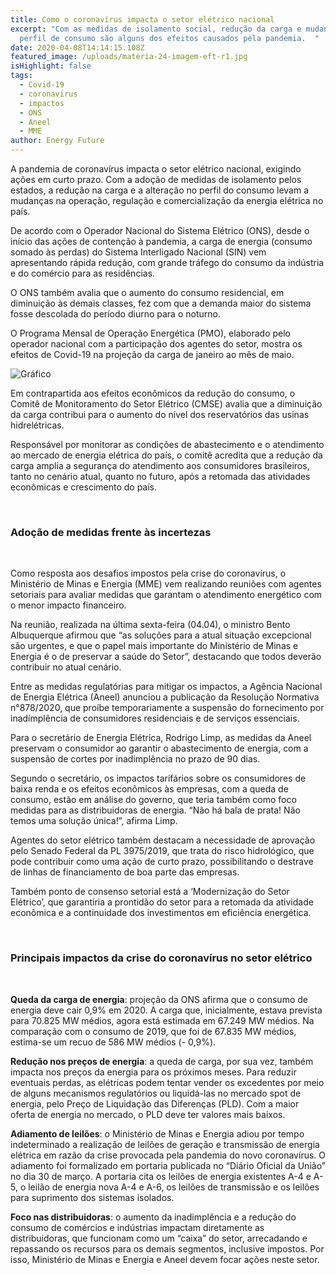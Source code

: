 ```yaml
---
title: Como o coronavírus impacta o setor elétrico nacional
excerpt: "Com as medidas de isolamento social, redução da carga e mudança no
  perfil de consumo são alguns dos efeitos causados pela pandemia.  "
date: 2020-04-08T14:14:15.108Z
featured_image: /uploads/materia-24-imagem-eft-r1.jpg
isHighlight: false
tags:
  - Covid-19
  - coronavírus
  - impactos
  - ONS
  - Aneel
  - MME
author: Energy Future
---
```

A pandemia de coronavírus impacta o setor elétrico nacional, exigindo ações em curto prazo. Com a adoção de medidas de isolamento pelos estados, a redução na carga e a alteração no perfil do consumo levam a mudanças na operação, regulação e comercialização da energia elétrica no país.

De acordo com o Operador Nacional do Sistema Elétrico (ONS), desde o início das ações de contenção à pandemia, a carga de energia (consumo somado às perdas) do Sistema Interligado Nacional (SIN) vem apresentando rápida redução, com grande tráfego do consumo da indústria e do comércio para as residências.

O ONS também avalia que o aumento do consumo residencial, em diminuição às demais classes, fez com que a demanda maior do sistema fosse descolada do período diurno para o noturno.

O Programa Mensal de Operação Energética (PMO), elaborado pelo operador nacional com a participação dos agentes do setor, mostra os efeitos de Covid-19 na projeção da carga de janeiro ao mês de maio.

![Gráfico](/uploads/gra_fico-mate_ria-24-r1.jpg "Gráfico")

Em contrapartida aos efeitos econômicos da redução do consumo, o Comitê de Monitoramento do Setor Elétrico (CMSE) avalia que a diminuição da carga contribui para o aumento do nível dos reservatórios das usinas hidrelétricas.

Responsável por monitorar as condições de abastecimento e o atendimento ao mercado de energia elétrica do país, o comitê acredita que a redução da carga amplia a segurança do atendimento aos consumidores brasileiros, tanto no cenário atual, quanto no futuro, após a retomada das atividades econômicas e crescimento do país.

<br>

### Adoção de medidas frente às incertezas

<br>

Como resposta aos desafios impostos pela crise do coronavírus, o Ministério de Minas e Energia (MME) vem realizando reuniões com agentes setoriais para avaliar medidas que garantam o atendimento energético com o menor impacto financeiro.

Na reunião, realizada na última sexta-feira (04.04), o ministro Bento Albuquerque afirmou que “as soluções para a atual situação excepcional são urgentes, e que o papel mais importante do Ministério de Minas e Energia é o de preservar a saúde do Setor”, destacando que todos deverão contribuir no atual cenário.

Entre as medidas regulatórias para mitigar os impactos, a Agência Nacional de Energia Elétrica (Aneel) anunciou a publicação da Resolução Normativa n°878/2020, que proíbe temporariamente a suspensão do fornecimento por inadimplência de consumidores residenciais e de serviços essenciais.

Para o secretário de Energia Elétrica, Rodrigo Limp, as medidas da Aneel preservam o consumidor ao garantir o abastecimento de energia, com a suspensão de cortes por inadimplência no prazo de 90 dias.

Segundo o secretário, os impactos tarifários sobre os consumidores de baixa renda e os efeitos econômicos às empresas, com a queda de consumo, estão em análise do governo, que teria também como foco medidas para as distribuidoras de energia. “Não há bala de prata! Não temos uma solução única!”, afirma Limp.

Agentes do setor elétrico também destacam a necessidade de aprovação pelo Senado Federal da PL 3975/2019, que trata do risco hidrológico, que pode contribuir como uma ação de curto prazo, possibilitando o destrave de linhas de financiamento de boa parte das empresas.

Também ponto de consenso setorial está a ‘Modernização do Setor Elétrico’, que garantiria a prontidão do setor para a retomada da atividade econômica e a continuidade dos investimentos em eficiência energética.

<br>

### Principais impactos da crise do coronavírus no setor elétrico

<br>

**Queda da carga de energia**: projeção da ONS afirma que o consumo de energia deve cair 0,9% em 2020. A carga que, inicialmente, estava prevista para 70.825 MW médios, agora está estimada em 67.249 MW médios. Na comparação com o consumo de 2019, que foi de 67.835 MW médios, estima-se um recuo de 586 MW médios (- 0,9%).

**Redução nos preços de energia**: a queda de carga, por sua vez, também impacta nos preços da energia para os próximos meses. Para reduzir eventuais perdas, as elétricas podem tentar vender os excedentes por meio de alguns mecanismos regulatórios ou liquidá-las no mercado spot de energia, pelo Preço de Liquidação das Diferenças (PLD). Com a maior oferta de energia no mercado, o PLD deve ter valores mais baixos.

**Adiamento de leilões**: o Ministério de Minas e Energia adiou por tempo indeterminado a realização de leilões de geração e transmissão de energia elétrica em razão da crise provocada pela pandemia do novo coronavírus. O adiamento foi formalizado em portaria publicada no “Diário Oficial da União” no dia 30 de março. A portaria cita os leilões de energia existentes A-4 e A-5, o leilão de energia nova A-4 e A-6, os leilões de transmissão e os leilões para suprimento dos sistemas isolados.

**Foco nas distribuidoras**: o aumento da inadimplência e a redução do consumo de comércios e indústrias impactam diretamente as distribuidoras, que funcionam como um “caixa” do setor, arrecadando e repassando os recursos para os demais segmentos, inclusive impostos. Por isso, Ministério de Minas e Energia e Aneel devem focar ações neste setor.